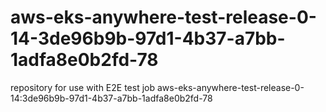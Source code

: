 # aws-eks-anywhere-test-release-0-14-3de96b9b-97d1-4b37-a7bb-1adfa8e0b2fd-78
repository for use with E2E test job aws-eks-anywhere-test-release-0-14:3de96b9b-97d1-4b37-a7bb-1adfa8e0b2fd-78
